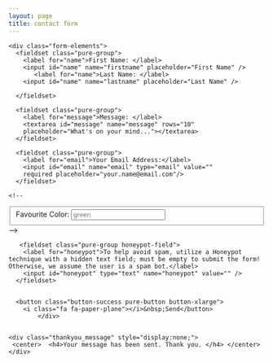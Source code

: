 ```yaml
---
layout: page
title: contact form
---
```


<html lang="en">
<body>    
<!-- START HERE -->
   <link rel="stylesheet" href="https://unpkg.com/purecss@1.0.0/build/pure-min.css">
   <link rel="stylesheet" href="https://maxcdn.bootstrapcdn.com/font-awesome/4.4.0/css/font-awesome.min.css">
   <!-- Style The Contact Form How Ever You Prefer -->
   <link rel="stylesheet" href="style.css">

  <form class="gform pure-form pure-form-stacked" method="POST" data-email="example@email.net"
  action="https://script.google.com/macros/s/AKfycbzvV3Sc92zus-uVtJk0a33FNfSoK6u6NjcxlLOlqf-e77IDJWc/exec">
    <!-- change the form action to your script url -->

    <div class="form-elements">
      <fieldset class="pure-group">
        <label for="name">First Name: </label>
        <input id="name" name="firstname" placeholder="First Name" />
           <label for="name">Last Name: </label>
        <input id="name" name="lastname" placeholder="Last Name" />
        
      </fieldset>

      <fieldset class="pure-group">
        <label for="message">Message: </label>
        <textarea id="message" name="message" rows="10"
        placeholder="What's on your mind..."></textarea>
      </fieldset>

      <fieldset class="pure-group">
        <label for="email">Your Email Address:</label>
        <input id="email" name="email" type="email" value=""
        required placeholder="your.name@email.com"/>
      </fieldset>

    <!--
<fieldset class="pure-group">
        <label for="color">Favourite Color: </label>
        <input id="color" name="color" placeholder="green" />
      </fieldset>
-->
        

       <fieldset class="pure-group honeypot-field">
        <label for="honeypot">To help avoid spam, utilize a Honeypot technique with a hidden text field; must be empty to submit the form! Otherwise, we assume the user is a spam bot.</label>
        <input id="honeypot" type="text" name="honeypot" value="" />
      </fieldset>
   
    
      <button class="button-success pure-button button-xlarge">
        <i class="fa fa-paper-plane"></i>&nbsp;Send</button>
            </div>


    <div class="thankyou_message" style="display:none;">
     <center>  <h4>Your message has been sent. Thank you. </h4> </center>
    </div>

  </form>
  <script data-cfasync="false" src="form-submission-handler.js"></script>
<!-- END -->

</body>
</html>
